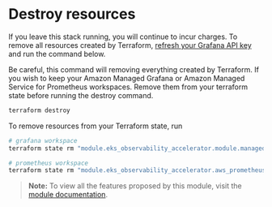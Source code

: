 # Destroy resources

If you leave this stack running, you will continue to incur charges. To remove all resources
created by Terraform, [refresh your Grafana API key](https://aws-observability.github.io/terraform-aws-observability-accelerator/eks/#6-grafana-api-key) and run the command below.

Be careful, this command will removing everything created by Terraform. If you wish
to keep your Amazon Managed Grafana or Amazon Managed Service for Prometheus workspaces. Remove them
from your terraform state before running the destroy command.

```bash
terraform destroy
```

To remove resources from your Terraform state, run

```bash
# grafana workspace
terraform state rm "module.eks_observability_accelerator.module.managed_grafana[0].aws_grafana_workspace.this[0]"

# prometheus workspace
terraform state rm "module.eks_observability_accelerator.aws_prometheus_workspace.this[0]"
```

> **Note:** To view all the features proposed by this module, visit the [module documentation](https://github.com/aws-observability/terraform-aws-observability-accelerator/tree/main/modules/workloads/infra).
